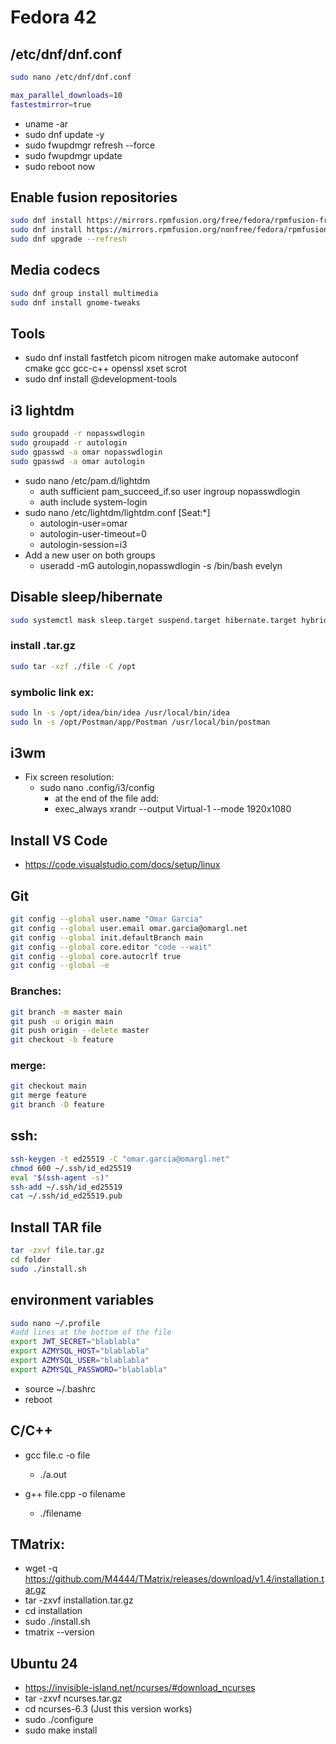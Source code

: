 # Fedora 42

## /etc/dnf/dnf.conf
```bash
sudo nano /etc/dnf/dnf.conf

max_parallel_downloads=10
fastestmirror=true
```
- uname -ar
- sudo dnf update -y
- sudo fwupdmgr refresh --force
- sudo fwupdmgr update
- sudo reboot now

## Enable fusion repositories
```bash
sudo dnf install https://mirrors.rpmfusion.org/free/fedora/rpmfusion-free-release-$(rpm -E %fedora).noarch.rpm
sudo dnf install https://mirrors.rpmfusion.org/nonfree/fedora/rpmfusion-nonfree-release-$(rpm -E %fedora).noarch.rpm
sudo dnf upgrade --refresh
```

## Media codecs
```bash
sudo dnf group install multimedia
sudo dnf install gnome-tweaks
```

## Tools
- sudo dnf install fastfetch picom nitrogen make automake autoconf cmake gcc gcc-c++ openssl xset scrot
- sudo dnf install @development-tools
  
## i3 lightdm
```bash
sudo groupadd -r nopasswdlogin
sudo groupadd -r autologin
sudo gpasswd -a omar nopasswdlogin
sudo gpasswd -a omar autologin
```
- sudo nano /etc/pam.d/lightdm
  - auth    sufficient    pam_succeed_if.so user ingroup nopasswdlogin
  - auth    include    system-login
- sudo nano /etc/lightdm/lightdm.conf [Seat:*]
  - autologin-user=omar
  - autologin-user-timeout=0
  - autologin-session=i3
- Add a new user on both groups
  - useradd -mG autologin,nopasswdlogin -s /bin/bash evelyn

## Disable sleep/hibernate
```bash
sudo systemctl mask sleep.target suspend.target hibernate.target hybrid-sleep.target
```

### install .tar.gz
```bash
sudo tar -xzf ./file -C /opt
```

### symbolic link ex:
```bash
sudo ln -s /opt/idea/bin/idea /usr/local/bin/idea
sudo ln -s /opt/Postman/app/Postman /usr/local/bin/postman
```

## i3wm
- Fix screen resolution:
  - sudo nano .config/i3/config
    - at the end of the file add:
    - exec_always xrandr --output Virtual-1 --mode 1920x1080

## Install VS Code
- https://code.visualstudio.com/docs/setup/linux

## Git
```bash
git config --global user.name "Omar Garcia"
git config --global user.email omar.garcia@omargl.net
git config --global init.defaultBranch main
git config --global core.editor "code --wait"
git config --global core.autocrlf true
git config --global -e
```
### Branches:
```bash
git branch -m master main
git push -u origin main
git push origin --delete master
git checkout -b feature
```

### merge:
```bash
git checkout main
git merge feature
git branch -D feature
```

## ssh:
```bash
ssh-keygen -t ed25519 -C "omar.garcia@omargl.net"
chmod 600 ~/.ssh/id_ed25519
eval "$(ssh-agent -s)"
ssh-add ~/.ssh/id_ed25519
cat ~/.ssh/id_ed25519.pub
```
## Install TAR file
```bash
tar -zxvf file.tar.gz
cd folder
sudo ./install.sh
```

## environment variables
```bash
sudo nano ~/.profile
#add lines at the bottom of the file
export JWT_SECRET="blablabla"
export AZMYSQL_HOST="blablabla"
export AZMYSQL_USER="blablabla"
export AZMYSQL_PASSWORD="blablabla"
```
- source ~/.bashrc
- reboot

## C/C++
- gcc file.c -o file
  - ./a.out

- g++ file.cpp -o filename
  - ./filename

## TMatrix:
- wget -q https://github.com/M4444/TMatrix/releases/download/v1.4/installation.tar.gz
- tar -zxvf installation.tar.gz
- cd installation
- sudo ./install.sh
- tmatrix --version

## Ubuntu 24
- https://invisible-island.net/ncurses/#download_ncurses
- tar -zxvf ncurses.tar.gz
- cd ncurses-6.3 (Just this version works)
- sudo ./configure
- sudo make install



